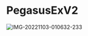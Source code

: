 # PegasusExV2
<img src="https://i.ibb.co/9TtDrN3/IMG-20221103-010632-233.jpg" alt="IMG-20221103-010632-233" border="0">
